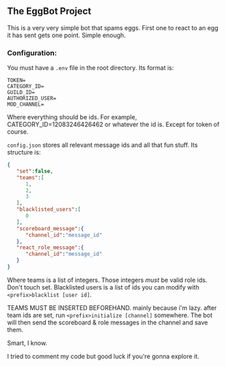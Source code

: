 ## The EggBot Project

This is a very very simple bot that spams eggs. First one to react to an egg it has sent gets one point. Simple enough.

### Configuration:

You must have a ``.env`` file in the root directory. Its format is:

````dotenv
TOKEN=
CATEGORY_ID=
GUILD_ID=
AUTHORIZED_USER=
MOD_CHANNEL=
````
Where everything should be ids. For example, CATEGORY_ID=12083246426462 or whatever the id is. Except for token of course.

``config.json`` stores all relevant message ids and all that fun stuff. Its structure is:

```json 
{
   "set":false,
   "teams":[
      1,
      2,
      3
   ],
   "blacklisted_users":[
      0
   ],
   "scoreboard_message":{
      "channel_id":"message_id"
   },
   "react_role_message":{
      "channel_id":"message_id"
   }
}
```
Where teams is a list of integers. Those integers _must_ be valid role ids. Don't touch set.
Blacklisted users is a list of ids you can modify with ``<prefix>blacklist [user id]``. 

TEAMS MUST BE INSERTED BEFOREHAND. mainly because i'm lazy. after team ids are set, run ``<prefix>initialize [channel]``
somewhere. The bot will then send the scoreboard & role messages in the channel and save them.

Smart, I know.

I tried to comment my code but good luck if you're gonna explore it.